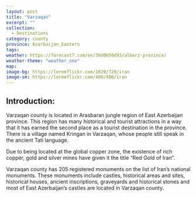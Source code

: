 ```yaml
---
layout: post
title: "Varzaqan"
excerpt: ""
collection:
  - Destinations
category: county
province: Azarbaijan_Eastern
tags:
weather: https://forecast7.com/en/36d0050d93/alborz-province/
weather-theme: "weather_one"
map:
image-bg: https://loremflickr.com/1020/720/iran
image-sm: https://loremflickr.com/400/400/iran
---
```

## **Introduction:**

Varzaqan county is located in Arasbaran jungle region of East Azerbaijan province. This region has many historical and tourist attractions in a way that it has earned the second place as a tourist destination in the province. There is a village named Kringan in Varzaqan, whose people still speak in the ancient Tati language.

Due to being located at the global copper zone, the existence of rich copper, gold and silver mines have given it the title “Red Gold of Iran”.

Varzaqan county has 205 registered monuments on the list of Iran’s national monuments. These monuments include castles, historical areas and sites, historical houses, ancient inscriptions, graveyards and historical stones and most of East Azerbaijan’s castles are located in Varzaqan county.